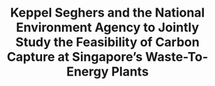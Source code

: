 ---
layout: post
title: "Keppel Seghers and the National Environment Agency to Jointly Study the Feasibility of Carbon Capture at Singapore’s Waste-To-Energy Plants"
file_url: https://www.nea.gov.sg/media/news/news/index/keppel-seghers-and-the-national-environment-agency-(nea)-to-jointly-study-the-feasibility-of-carbon-capture-at-singapore-s-waste-to-energy-plants
---